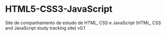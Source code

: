 # HTML5-CSS3-JavaScript
Site de companhamento de estudo de HTML, CSS e JavaScript (HTML, CSS and JavaScript study tracking site) v0.1
